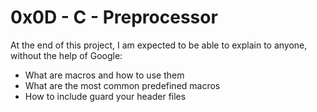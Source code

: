# 0x0D - C - Preprocessor

At the end of this project, I am expected to be able to explain to anyone, without the help of Google:
* What are macros and how to use them
* What are the most common predefined macros
* How to include guard your header files
